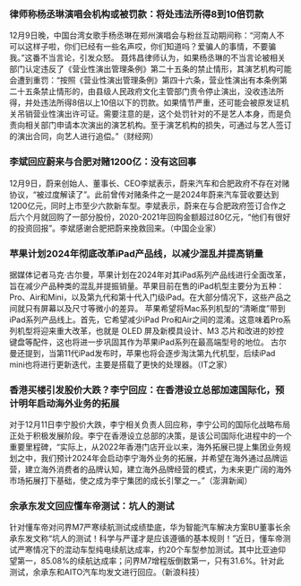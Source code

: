 ### 律师称杨丞琳演唱会机构或被罚款：将处违法所得8到10倍罚款
12月9日晚，中国台湾女歌手杨丞琳在郑州演唱会与粉丝互动期间称：“河南人不可以这样子啦，你们已经有一些名声哎，你们知道吗？爱骗人的事情，不要骗我。”这番不当言论，引发众怒。
聂炜昌律师认为，如果杨丞琳的不当言论被相关部门认定违反了《营业性演出管理条例》第二十五条的禁止情形，其演艺机构可能会遭到重罚：“按照《营业性演出管理条例》第四十六条，营业性演出有本条例第二十五条禁止情形的，由县级人民政府文化主管部门责令停止演出，没收违法所得，并处违法所得8倍以上10倍以下的罚款。如果情节严重，还可能会被原发证机关吊销营业性演出许可证。需要注意的是，这个处罚针对的不是艺人本身，而是负责向相关部门申请本次演出的演艺机构。至于演艺机构的损失，可通过与艺人签订的演出合同，向艺人进行追偿。”（财经网）
### 李斌回应蔚来与合肥对赌1200亿：没有这回事
12月9日，蔚来创始人、董事长、CEO李斌表示，蔚来汽车和合肥政府不存在对赌协议，“被过度解读了”。此前曾传对赌条件之一是2024年蔚来汽车营收要达到1200亿元，同时上市至少六款新车型。李斌表示，蔚来在与合肥政府签订合作之后六个月就回购了一部分股份，2020-2021年回购金额超过80亿元，“他们有很好的投资回报”。李斌感谢合肥把蔚来挽救回来。（中国企业家）
### 苹果计划2024年彻底改革iPad产品线，以减少混乱并提高销量
据媒体记者马克·古尔曼，苹果计划在2024年对其iPad系列产品线进行全面改革，旨在减少产品种类的混乱并提振销量。苹果目前在售的iPad机型主要分为五种：Pro、Air和Mini，以及第九代和第十代入门级iPad。在大部分情况下，这些产品之间就只有屏幕以及尺寸等微小的差异。
苹果希望将Mac系列机型的“清晰度”带到iPad系列产品线上。首先，它希望减少iPad Pro和Air之间的混淆。这意味着Pro系列机型将迎来重大改革，也就是 OLED 屏及新模具设计、M3 芯片和改进的妙控键盘等配件，这也将进一步巩固其作为苹果iPad系列在最高端型号的地位。
古尔曼还提到，当第11代iPad发布时，苹果也将会逐步淘汰第九代机型，后续iPad mini也将进行更新迭代，主要是搭载了更快的处理器。（IT之家）
### 香港买楼引发股价大跌？李宁回应：在香港设立总部加速国际化，预计明年启动海外业务的拓展
对于12月11日李宁股价大跌，李宁相关负责人回应称，李宁公司的国际化战略布局正处于积极发展阶段。李宁在香港设立总部的决策，是该公司国际化进程中的一个重要里程碑，“实际上，从2022年香港门店开业以来，海外拓展已提上集团业务规划之中，我们预计2024年会启动李宁海外业务的拓展，并希望在海外通过品牌运营，建立海外消费者的品牌认知，建立海外品牌经营的模式，为未来更广阔的海外市场拓展打下基础，使之成为李宁集团的成长引擎之一。”（澎湃新闻）
### 余承东发文回应懂车帝测试：坑人的测试
针对懂车帝对问界M7严寒续航测试成绩垫底，华为智能汽车解决方案BU董事长余承东发文称“坑人的测试！科学与严谨才是应该遵循的基本规则！”近日，懂车帝测试严寒情况下的混动车型纯电续航达成率，约20个车型参加测试。其中比亚迪仰望第一，85.08%的续航达成率；问界M7增程版倒数第一，只有31.6%。针对此测试，余承东和AITO汽车均发文进行回应。（新浪科技）

